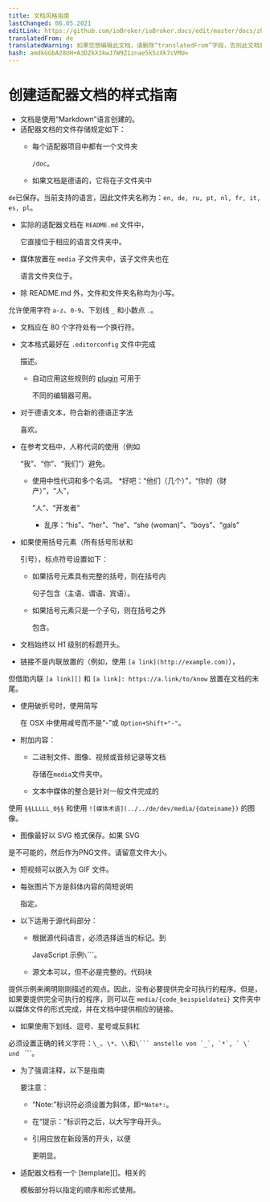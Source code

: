 ```yaml
---
title: 文档风格指南
lastChanged: 06.05.2021
editLink: https://github.com/ioBroker/ioBroker.docs/edit/master/docs/zh-cn/dev/adapterdocstyleguide.md
translatedFrom: de
translatedWarning: 如果您想编辑此文档，请删除“translatedFrom”字段，否则此文档将再次自动翻译
hash: amdkGGbA28UH+A3DZkX3kwJ7W9Z1znae5k5zXk7cVMU=
---
```

# 创建适配器文档的样式指南
* 文档是使用“Markdown”语言创建的。
* 适配器文档的文件存储规定如下：
  * 每个适配器项目中都有一个文件夹

    `/doc`。

  * 如果文档是德语的，它将在子文件夹中

`de`已保存。当前支持的语言，因此文件夹名称为：`en, de, ru, pt, nl, fr, it, es, pl`。

  * 实际的适配器文档在 `README.md` 文件中，

    它直接位于相应的语言文件夹中。

  * 媒体放置在 `media` 子文件夹中，该子文件夹也在

    语言文件夹位于。

  * 除 README.md 外，文件和文件夹名称均为小写。

允许使用字符 `a-z`、`0-9`、下划线 `_` 和小数点 `.`。

* 文档应在 80 个字符处有一个换行符。
* 文本格式最好在 `.editorconfig` 文件中完成

  描述。

  * 自动应用这些规则的 [plugin][] 可用于

    不同的编辑器可用。

* 对于德语文本，符合新的德语正字法

  喜欢。

* 在参考文档中，人称代词的使用（例如

  “我”、“你”、“我们”）避免。

  * 使用中性代词和多个名词。
    *好吧：“他们（几个）”，“你的（财产）”，“人”，

      “人”、“开发者”

    * 乱序：“his”、“her”、“he”、“she (woman)”、“boys”、“gals”
* 如果使用括号元素（所有括号形状和

  引号），标点符号设置如下：

  * 如果括号元素具有完整的括号，则在括号内

    句子包含（主语、谓语、宾语）。

  * 如果括号元素只是一个子句，则在括号之外

    包含。

* 文档始终以 H1 级别的标题开头。
* 链接不是内联放置的（例如，使用 `[a link](http://example.com)`），

但借助内联 `[a link][]` 和 `[a link]: https://a.link/to/know` 放置在文档的末尾。

* 使用破折号时，使用简写

  在 OSX 中使用减号而不是“-”或 `Option+Shift+"-"`。

* 附加内容：
  * 二进制文件、图像、视频或音频记录等文档

    存储在`media`文件夹中。

  * 文本中媒体的整合是针对一般文件完成的

使用 `§§LLLLL_0§§` 和使用 `![媒体术语](../../de/dev/media/{dateiname})` 的图像。

  * 图像最好以 SVG 格式保存。如果 SVG

是不可能的，然后作为PNG文件。请留意文件大小。

  * 短视频可以嵌入为 GIF 文件。
  * 每张图片下方是斜体内容的简短说明

    指定。

* 以下适用于源代码部分：
  * 根据源代码语言，必须选择适当的标记。到

    JavaScript 示例`\`\`\``。

  * 源文本可以，但不必是完整的。代码块

提供示例来阐明刚刚描述的观点。因此，没有必要提供完全可执行的程序。但是，如果要提供完全可执行的程序，则可以在 `media/{code_beispieldatei}` 文件夹中以媒体文件的形式完成，并在文档中提供相应的链接。

* 如果使用下划线、逗号、星号或反斜杠

必须设置正确的转义字符：`\_`、`\*`、`\\`和``\``` anstelle von `_`, `*`, ` \` und `` ```。

* 为了强调注释，以下是指南

  要注意：

  * “Note:”标识符必须设置为斜体，即`*Note*:`。
  * 在“提示：”标识符之后，以大写字母开头。
  * 引用应放在新段落的开头，以便

    更明显。

* 适配器文档有一个 [template][]。相关的

  模板部分将以指定的顺序和形式使用。

[Plugin]: http://editorconfig.org/#download

[Vorlage]: dev/adaptertemplate